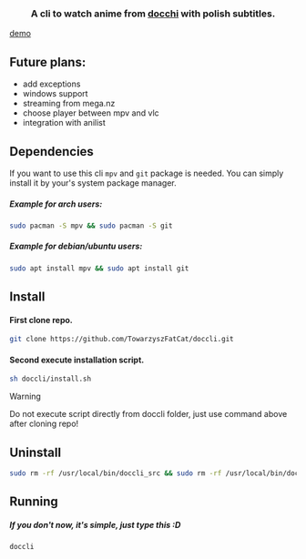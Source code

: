 <h3 align="center">
A cli to watch anime from <a href="https://docchi.pl/">docchi</a> with polish subtitles.
</h3>

[demo](https://github.com/TowarzyszFatCat/doccli/assets/68988781/15160ff1-c184-4ff6-bf04-8a4ea5fa0370)

## Future plans:
- add exceptions
- windows support
- streaming from mega.nz
- choose player between mpv and vlc
- integration with anilist


## Dependencies
If you want to use this cli `mpv` and `git` package is needed. You can simply install it by your's system package manager.

##### Example for arch users:
```bash
sudo pacman -S mpv && sudo pacman -S git
```
##### Example for debian/ubuntu users:
```bash
sudo apt install mpv && sudo apt install git
```
## Install
#### First clone repo.
```bash
git clone https://github.com/TowarzyszFatCat/doccli.git
```
#### Second execute installation script.
```bash
sh doccli/install.sh
```
> [!WARNING]
> Do not execute script directly from doccli folder, just use command above after cloning repo!

## Uninstall
```bash
sudo rm -rf /usr/local/bin/doccli_src && sudo rm -rf /usr/local/bin/doccli
```

## Running
##### If you don't now, it's simple, just type this :D
```bash
doccli
```

